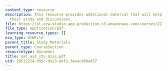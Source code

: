 ```yaml
---
content_type: resource
description: This resource provides additional material that will help the user in
  their study and discussions.
file: https://ol-ocw-studio-app-production.s3.amazonaws.com/courses/21l-004-major-poets-fall-2001/28512224955cda13abf234eace89a457_mat_aid_stu_disc.pdf
file_type: application/pdf
learning_resource_types: []
ocw_type: OCWFile
parent_title: Study Materials
parent_type: CourseSection
resourcetype: Document
title: mat_aid_stu_disc.pdf
uid: 28512224-955c-da13-abf2-34eace89a457
---
```

